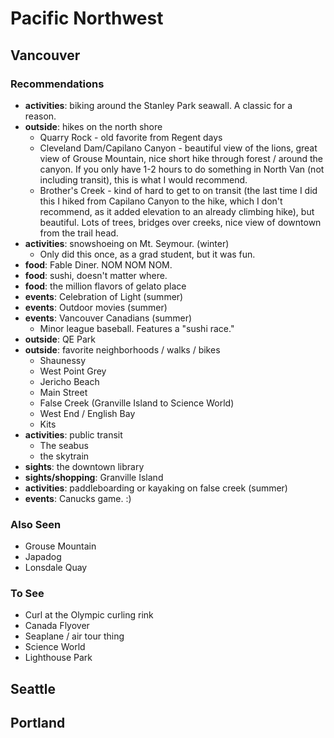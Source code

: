 # Pacific Northwest

## Vancouver

### Recommendations

* **activities**: biking around the Stanley Park seawall. A classic for a
reason.
* **outside**: hikes on the north shore
    * Quarry Rock - old favorite from Regent days
    * Cleveland Dam/Capilano Canyon - beautiful view of the lions, great view
  of Grouse Mountain, nice short hike through forest / around the canyon. If you
  only have 1-2 hours to do something in North Van (not including transit), this
  is what I would recommend.
    * Brother's Creek - kind of hard to get to on transit (the last time
    I did this I hiked from Capilano Canyon to the hike, which I don't recommend, as it added
    elevation to an already climbing hike), but beautiful. Lots of trees,
    bridges over creeks, nice view of downtown from the trail head.
* **activities**: snowshoeing on Mt. Seymour. (winter)
    * Only did this once, as a
grad student, but it was fun.
* **food**: Fable Diner. NOM NOM NOM.
* **food**: sushi, doesn't matter where.
* **food**: the million flavors of gelato place
* **events**: Celebration of Light (summer)
* **events**: Outdoor movies (summer)
* **events**: Vancouver Canadians (summer)
    * Minor league baseball. Features a "sushi race."
* **outside**: QE Park
* **outside**: favorite neighborhoods / walks / bikes
    * Shaunessy
    * West Point Grey
    * Jericho Beach
    * Main Street
    * False Creek (Granville Island to Science World)
    * West End / English Bay
    * Kits
* **activities**: public transit
    * The seabus
    * the skytrain
* **sights**: the downtown library
* **sights/shopping**: Granville Island
* **activities**: paddleboarding or kayaking on false creek (summer)
* **events**: Canucks game. :)

### Also Seen

* Grouse Mountain
* Japadog
* Lonsdale Quay

### To See

* Curl at the Olympic curling rink
* Canada Flyover
* Seaplane / air tour thing
* Science World
* Lighthouse Park

## Seattle

## Portland
